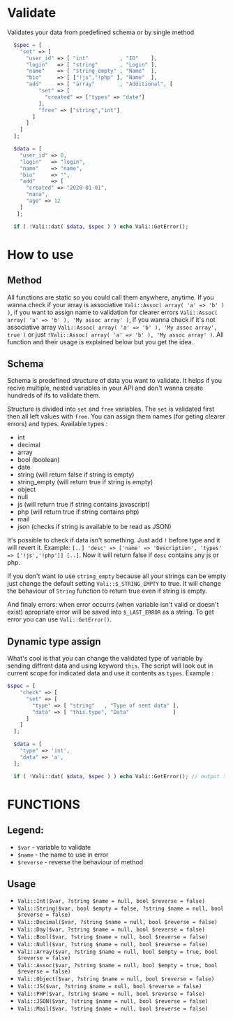 # Validate
Validates your data from predefined schema or by single method

```php
  $spec = [
    "set" => [
      "user_id" => [ "int"          , "ID"    ],
      "login"   => [ "string"       , "Login" ],
      "name"    => [ "string_empty" , "Name"  ],       
      "bio"     => [ ["!js","!php" ], "Name"  ],       
      "add"     => [ "array"        , "Additional", [  
          "set" => [
            "created" => ["types" => "date"]           
          ],
          "free" => ["string","int"]                   
        ]
      ]
    ]
  ];

  $data = [
    "user_id" => 0,
    "login"   => "login",
    "name"    => "name",
    "bio"     => "",
    "add"     => [
      "created" => "2020-01-01",
      "nana",
      "age" => 12
    ]
   ];

  if ( !Vali::dat( $data, $spec ) ) echo Vali::GetError();
```

# How to use

## Method

All functions are static so you could call them anywhere, anytime. If you wanna check if your array is associative `Vali::Assoc( array( 'a' => 'b' ) )`, if you want to assign name to validation for clearer errors `Vali::Assoc( array( 'a' => 'b' ), 'My assoc array' )`, if you wanna check if it's not associative array `Vali::Assoc( array( 'a' => 'b' ), 'My assoc array', true )` or just `!Vali::Assoc( array( 'a' => 'b' ), 'My assoc array' )`. All function and their usage is explained below but you get the idea.

## Schema

Schema is predefined structure of data you want to validate. It helps if you recive multiple, nested variables in your API and don't wanna create hundreds of ifs to validate them.

Structure is divided into `set` and `free` variables. The `set` is validated first then all left values with `free`. You can assign them names (for geting clearer errors) and types. Available types :
 - int
 - decimal
 - array
 - bool (boolean)
 - date
 - string (will return false if string is empty)
 - string_empty (will return true if string is empty)
 - object
 - null
 - js (will return true if string contains javascript)
 - php (will return true if string contains php)
 - mail
 - json (checks if string is available to be read as JSON)

It's possible to check if data isn't something. Just add `!` before type and it will revert it. Example: `[..] 'desc' => ['name' => 'Description', 'types' => ['!js','!php']] [..]`. Now it will return false if `desc` contains any js or php.

If you don't want to use `string_empty` because all your strings can be empty just change the default setting `Vali::$_STRING_EMPTY` to true. It will change the behaviour of `String` function to return true even if string is empty.

And finaly errors: when error occurrs (when variable isn't valid or doesn't exist) apropriate error will be saved into `$_LAST_ERROR` as a string. To get error you can use `Vali::GetError()`.

## Dynamic type assign

What's cool is that you can change the validated type of variable by sending diffrent data and using keyword `this`. The script will look out in current scope for indicated data and use it contents as `types`. Example :

```php
$spec = [
    "check" => [
      "set" => [
        "type" => [ "string"   , "Type of sent data" ],
        "data" => [ "this.type", "Data"              ]
      ]
    ]
  ];

  $data = [
    "type" => 'int',
    "data" => 'a',
  ];

  if ( !Vali::dat( $data, $spec ) ) echo Vali::GetError(); // output : Data is not a number.
```

# FUNCTIONS

## Legend:
 - `$var` - variable to validate
 - `$name` - the name to use in error
 - `$reverse` - reverse the behaviour of method

## Usage

 - `Vali::Int($var, ?string $name = null, bool $reverse = false)`
 - `Vali::String($var, bool $empty = false, ?string $name = null, bool $reverse = false)`
 - `Vali::Decimal($var, ?string $name = null, bool $reverse = false)`
 - `Vali::Day($var, ?string $name = null, bool $reverse = false)`
 - `Vali::Bool($var, ?string $name = null, bool $reverse = false)`
 - `Vali::Null($var, ?string $name = null, bool $reverse = false)`
 - `Vali::Array($var, ?string $name = null, bool $empty = true, bool $reverse = false)`
 - `Vali::Assoc($var, ?string $name = null, bool $empty = true, bool $reverse = false)`
 - `Vali::Object($var, ?string $name = null, bool $reverse = false)`
 - `Vali::JS($var, ?string $name = null, bool $reverse = false)`
 - `Vali::PHP($var, ?string $name = null, bool $reverse = false)`
 - `Vali::JSON($var, ?string $name = null, bool $reverse = false)`
 - `Vali::Mail($var, ?string $name = null, bool $reverse = false)`
